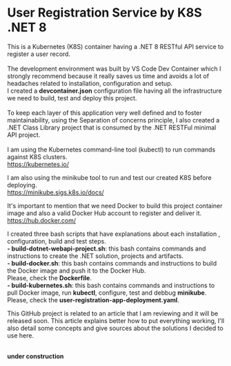 # User Registration Service by K8S .NET 8<br/>
This is a Kubernetes (K8S) container having a .NET 8 RESTful API service to register a user record.<br/><br/>
The development environment was built by VS Code Dev Container which I strongly recommend because it really saves us time and avoids a lot of headaches related to installation, configuration and setup.<br/>
I created a __devcontainer.json__ configuration file having all the infrastructure we need to build, test and deploy this project.<br/><br/>
To keep each layer of this application very well defined and to foster maintainability, using the Separation of concerns principle, I also created a .NET Class Library project that is consumed by the .NET RESTFul minimal API project.<br/><br/>
I am using the Kubernetes command-line tool (kubectl) to run commands against K8S clusters.<br/>
https://kubernetes.io/<br/>

I am also using the minikube tool to run and test our created K8S before deploying.<br/>
https://minikube.sigs.k8s.io/docs/<br/>

It's important to mention that we need Docker to build this project container image and also a valid Docker Hub account to register and deliver it.<br/>
https://hub.docker.com/<br/>

I created three bash scripts that have explanations about each installation , configuration, build and test steps.<br/>
__- build-dotnet-webapi-project.sh__: this bash contains commands and instructions to create the .NET solution, projects and artifacts.<br/>
__- build-docker.sh__: this bash contains commands and instructions to build the Docker image and push it to the Docker Hub.<br/>
Please, check the __Dockerfile__.<br/>
__- build-kubernetes.sh__: this bash contains commands and instructions to pull Docker image, run __kubectl__, configure, test and debbug __minikube__.<br/>
Please, check the __user-registration-app-deployment.yaml__.<br/>

This GitHub project is related to an article that I am reviewing and it will be released soon. This article explains better how to put everything working, I'll also detail some concepts and give sources about the solutions I decided to use here.<br/><br/>

__under construction__
